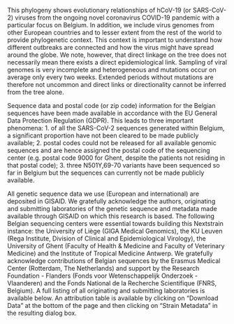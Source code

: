 This phylogeny shows evolutionary relationships of hCoV-19 (or SARS-CoV-2) viruses from the ongoing novel coronavirus COVID-19 pandemic with a particular focus on Belgium. In addition, we include virus genomes from other European countries and to lesser extent from the rest of the world to provide phylogenetic context. This context is important to understand how different outbreaks are connected and how the virus might have spread around the globe. We note, however, that direct linkage on the tree does not necessarily mean there exists a direct epidemiological link. Sampling of viral genomes is very incomplete and heterogeneous and mutations occur on average only every two weeks. Extended periods without mutations are therefore not uncommon and direct links or directionality cannot be inferred from the tree alone.

Sequence data and postal code (or zip code) information for the Belgian sequences have been made available in accordance with the EU General Data Protection Regulation (GDPR). This leads to three important phenomena: 1. of all the SARS-CoV-2 sequences generated within Belgium, a significant proportion have not been cleared to be made publicly available; 2. postal codes could not be released for all available genomic sequences and are hence assigned the postal code of the sequencing center (e.g. postal code 9000 for Ghent, despite the patients not residing in that postal code); 3. three N501Y,69-70 variants have been sequenced so far in Belgium but the sequences can currently not be made publicly available.

All genetic sequence data we use (European and international) are deposited in GISAID.
We gratefully acknowledge the authors, originating and submitting laboratories of the genetic sequence and metadata made available through GISAID on which this research is based.
The following Belgian sequencing centers were essential towards building this Nextstrain instance: the University of Liège (GIGA Medical Genomics), the KU Leuven (Rega Institute, Division of Clinical and Epidemiological Virology), the University of Ghent (Faculty of Health & Medicine and Faculty of Veterinary Medicine) and the Institute of Tropical Medicine Antwerp.
We gratefully acknowledge contributions of Belgian sequences by the Erasmus Medical Center (Rotterdam, The Netherlands) and support by the Research Foundation - Flanders (Fonds voor Wetenschappelijk Onderzoek - Vlaanderen) and the Fonds National de la Recherche Scientifique (FNRS, Belgium).
A full listing of all originating and submitting laboratories is available below. An attribution table is available by clicking on “Download Data” at the bottom of the page and then clicking on “Strain Metadata” in the resulting dialog box.
